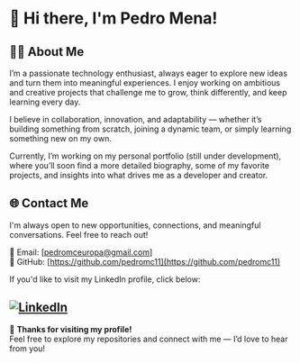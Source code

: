# 👋 Hi there, I'm Pedro Mena!

## 🧑‍💻 About Me

I’m a passionate technology enthusiast, always eager to explore new ideas and turn them into meaningful experiences. I enjoy working on ambitious and creative projects that challenge me to grow, think differently, and keep learning every day.

I believe in collaboration, innovation, and adaptability — whether it’s building something from scratch, joining a dynamic team, or simply learning something new on my own.

Currently, I’m working on my personal portfolio (still under development), where you’ll soon find a more detailed biography, some of my favorite projects, and insights into what drives me as a developer and creator.

## 🌐 Contact Me

I'm always open to new opportunities, connections, and meaningful conversations. Feel free to reach out!

📧 Email: [pedromceuropa@gmail.com]  
🐙 GitHub: [https://github.com/pedromc11](https://github.com/pedromc11)

If you'd like to visit my LinkedIn profile, click below:

[![LinkedIn](https://img.shields.io/badge/LinkedIn-Profile-blue?logo=linkedin&style=for-the-badge)](https://www.linkedin.com/in/pedro-mena-castellanos-795063243/)
---

🎉 **Thanks for visiting my profile!**  
Feel free to explore my repositories and connect with me — I’d love to hear from you!
